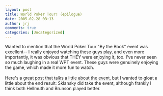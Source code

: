 ```yaml
---
layout: post
title: World Poker Tour! (epilogue)
date: 2005-02-28 03:13
author: jrj
comments: true
categories: [Uncategorized]
---
```

Wanted to mention that the World Poker Tour "By the Book" event was excellent-- I really enjoyed watching these guys play, and even more importantly, it was obvious that THEY were enjoying it, too. I've never seen so much laughing in a real WPT event. These guys were genuinely enjoying the game, which made it more fun to watch.<br /><br />Here's <a href="http://meangenepoker.blogspot.com/2005/02/it-must-suck-being-david-sklansky.html" target="_blank">a great post that talks a little about the event</a>, but I wanted to gloat a little about the end result: Sklansky did take the event, although frankly I think both Hellmuth and Brunson played better.
